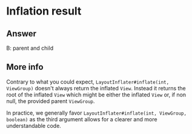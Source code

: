 # Inflation result

## Answer

B: parent and child

## More info

Contrary to what you could expect, `LayoutInflater#inflate(int, ViewGroup)` doesn't always return the inflated `View`. Instead it returns the root of the inflated `View` which might be either the inflated `View` or, if non null, the provided parent `ViewGroup`.

In practice, we generally favor `LayoutInflater#inflate(int, ViewGroup, boolean)` as the third argument allows for a clearer and more understandable code.
